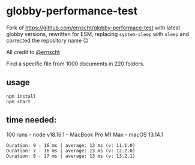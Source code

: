 # globby-performance-test

Fork of https://github.com/ernscht/globby-performace-test with latest globby versions, rewritten for ESM, replacing `system-sleep` with `sleep` and corrected the repository name 😉

All credit to [@ernscht](https://github.com/ernscht)

Find a specific file from 1000 documents in 220 folders.

## usage

```
npm install
npm start
```

## time needed:

100 runs - node v18.16.1 - MacBook Pro M1 Max - macOS 13.14.1

```
Duration: 9 - 16 ms | average: 13 ms (v: 11.1.0)
Duration: 7 - 16 ms | average: 13 ms (v: 12.2.0)
Duration: 8 - 17 ms | average: 13 ms (v: 13.2.1)
```
